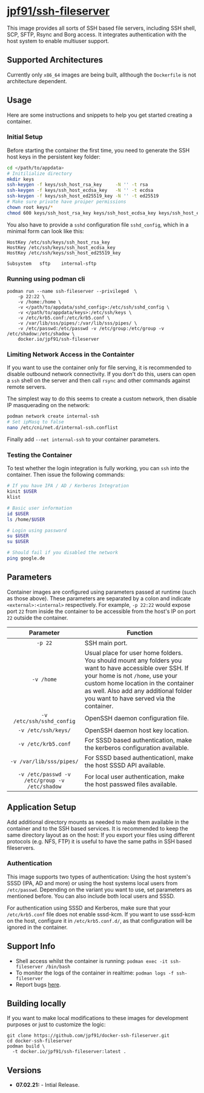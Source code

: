 # [jpf91/ssh-fileserver](https://github.com/jpf91/docker-ssh-fileserver)

This image provides all sorts of SSH based file servers, including SSH shell, SCP, SFTP, Rsync and Borg access. It integrates authentication with the host system to enable multiuser support.

## Supported Architectures

Currently only `x86_64` images are being built, allthough the `Dockerfile` is not architecture dependent.

## Usage

Here are some instructions and snippets to help you get started creating a container.

### Initial Setup

Before starting the container the first time, you need to generate the SSH host keys in the persistent key folder:
```bash
cd </path/to/appdata>
# Initilialize directory
mkdir keys
ssh-keygen -f keys/ssh_host_rsa_key     -N '' -t rsa
ssh-keygen -f keys/ssh_host_ecdsa_key   -N '' -t ecdsa
ssh-keygen -f keys/ssh_host_ed25519_key -N '' -t ed25519
# Make sure private have proiper permissions
chown root keys/*
chmod 600 keys/ssh_host_rsa_key keys/ssh_host_ecdsa_key keys/ssh_host_ed25519_key
```

You also have to provide a `sshd` configuration file `sshd_config`, which in a minimal form can look like this:
```
HostKey /etc/ssh/keys/ssh_host_rsa_key
HostKey /etc/ssh/keys/ssh_host_ecdsa_key
HostKey /etc/ssh/keys/ssh_host_ed25519_key

Subsystem	sftp	internal-sftp
```

### Running using podman cli

```
podman run --name ssh-fileserver --privileged  \
    -p 22:22 \
    -v /home:/home \
    -v </path/to/appdata/sshd_config>:/etc/ssh/sshd_config \
    -v </path/to/appdata/keys>:/etc/ssh/keys \
    -v /etc/krb5.conf:/etc/krb5.conf \
    -v /var/lib/sss/pipes/:/var/lib/sss/pipes/ \
    -v /etc/passwd:/etc/passwd -v /etc/group:/etc/group -v /etc/shadow:/etc/shadow \
    docker.io/jpf91/ssh-fileserver
```

### Limiting Network Access in the Containter

If you want to use the container only for file serving, it is recommended to disable outbound network connectivity.
If you don't do this, users can open a `ssh` shell on the server and then call `rsync` and other commands against remote servers.

The simplest way to do this seems to create a custom network, then disable IP masquerading on the network:
```bash
podman network create internal-ssh
# Set ipMasq to false
nano /etc/cni/net.d/internal-ssh.conflist
```
Finally add `--net internal-ssh` to your container parameters.

### Testing the Container

To test whether the login integration is fully working, you can `ssh` into the container. Then issue the following commands:

```bash
# If you have IPA / AD / Kerberos Integration
kinit $USER
klist

# Basic user information
id $USER
ls /home/$USER

# Login using password
su $USER
su $USER

# Should fail if you disabled the network
ping google.de
```

## Parameters

Container images are configured using parameters passed at runtime (such as those above). These parameters are separated by a colon and indicate `<external>:<internal>` respectively. For example, `-p 22:22` would expose port `22` from inside the container to be accessible from the host's IP on port `22` outside the container.

| Parameter | Function |
| :----: | --- |
| `-p 22` | SSH main port. |
| `-v /home` | Usual place for user home folders. You should mount any folders you want to have accessible over SSH. If your home is not `/home`, use your custom home location in the container as well. Also add any additional folder you want to have served via the container. |
| `-v /etc/ssh/sshd_config` | OpenSSH daemon configuration file. |
| `-v /etc/ssh/keys/` | OpenSSH daemon host key location. |
| `-v /etc/krb5.conf` | For SSSD based authentication, make the kerberos configuration available. |
| `-v /var/lib/sss/pipes/` | For SSSD based authenticationl, make the host SSSD API available. |
| `-v /etc/passwd -v /etc/group -v /etc/shadow` | For local user authentication, make the host passwed files available. |

## Application Setup

Add additional directory mounts as needed to make them available in the container and to the SSH based services.
It is recommended to keep the same directory layout as on the host: If you export your files using different
protocols (e.g. NFS, FTP) it is useful to have the same paths in SSH based fileservers.

### Authentication

This image supports two types of authentication: Using the host system's SSSD (IPA, AD and more) or using the host systems local users from `/etc/passwd`. Depending on the variant you want to use, set parameters as mentioned before. You can also include both local users and SSSD.

For authentication using SSSD and Kerberos, make sure that your `/etc/krb5.conf` file does not enable sssd-kcm. If you
want to use sssd-kcm on the host, configure it in `/etc/krb5.conf.d/`, as that configuration will be ignored in the container.

## Support Info

* Shell access whilst the container is running: `podman exec -it ssh-fileserver /bin/bash`
* To monitor the logs of the container in realtime: `podman logs -f ssh-fileserver`
* Report bugs [here](https://github.com/jpf91/docker-ssh-fileserver).

## Building locally

If you want to make local modifications to these images for development purposes or just to customize the logic:
```
git clone https://github.com/jpf91/docker-ssh-fileserver.git
cd docker-ssh-fileserver
podman build \
  -t docker.io/jpf91/ssh-fileserver:latest .
```

## Versions

* **07.02.21:** - Intial Release.